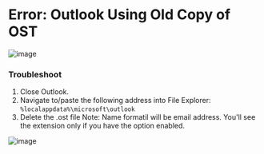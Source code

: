 # Error: Outlook Using Old Copy of OST 

![image](https://github.com/user-attachments/assets/c1d89502-bf1b-49c1-acc4-995bd29d2094)

### Troubleshoot
1. Close Outlook.
2. Navigate to/paste the following address into File Explorer: `%localappdata%\microsoft\outlook`
3. Delete the .ost file
   Note: Name formatil will be email address. You'll see the extension only if you have the option enabled.

![image](https://github.com/user-attachments/assets/85f57f2e-7480-4988-969e-f293ed86df84)

